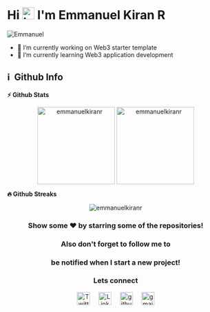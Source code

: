 <h1 align="left">Hi <img src="https://user-images.githubusercontent.com/35889385/153716705-36d14191-5f42-460a-b063-241d0e837c17.gif" width="28px" alt="hi"/> I'm Emmanuel Kiran R</h1>

<p align="left"> <img src="https://komarev.com/ghpvc/?username=emmanuelkiranr" alt="Emmanuel" /> </p>


- 🔭 I’m currently working on Web3 starter template
- 🌱 I’m currently learning Web3 application development

<h2>ℹ️ &nbsp;Github Info</h2>
	
  <summary><b>⚡ Github Stats</b></summary>
<p align="center">
  <img height="180em" src="https://github-readme-stats.vercel.app/api?username=emmanuelkiranr&hide_border=true&count_private=true&show_icons=true&theme=radical" alt="emmanuelkiranr" align = "center"/>
  <img height="180em" src="https://github-readme-stats.vercel.app/api/top-langs?username=emmanuelkiranr&show_icons=true&locale=en&layout=compact&hide_border=true&theme=radical" alt="emmanuelkiranr" align = "center"/>
</p>

  <summary><b>🔥 Github Streaks</b></summary>
<p align="center">
  <p align="center"><img src="https://github-readme-streak-stats.herokuapp.com/?user=emmanuelkiranr&theme=black-ice&hide_border=true&stroke=0000&background=0D1117&ring=e05397&fire=e05397&currStreakLabel=e05397" alt="emmanuelkiranr" />
</p>

  <!-- <summary><b>📊 Github Contribution Graph</b></summary>
<p align="center">
  <img height="300em" alt="emmanuelkiranr" src="https://activity-graph.herokuapp.com/graph?username=emmanuelkiranr&bg_color=0D1117&color=e05397&line=e05397&point=FFFFFF&hide_border=true&" />
</p> -->

<div align="center">

### Show some ❤️ by starring some of the repositories!
### Also don't forget to follow me to 
### be notified when I start a new project!

</div>

<div align="center">

### Lets connect

</div>

<p align="center">
  <a href="https://www.twitter.com/emmanuelkiranr" style="text-decoration: none" ><img align="center" src="https://cdn.jsdelivr.net/npm/simple-icons@3.0.1/icons/twitter.svg"  alt="Twitter" height="30" width="30" />
  </a>&nbsp;&nbsp;&nbsp;
  <a href="https://www.linkedin.com/in/emmanuelkiranr" style="text-decoration: none"><img align="center" src="https://cdn.jsdelivr.net/npm/simple-icons@3.0.1/icons/linkedin.svg" alt="LinkedIn" height="30" width="30" />
  </a>&nbsp;&nbsp;&nbsp;
  <a href="https://github.com/emmanuelkiranr" style="text-decoration: none"><img align="center" src="https://cdn.jsdelivr.net/npm/simple-icons@3.0.1/icons/github.svg" alt="github" height="30" width="30" />
  </a>&nbsp;&nbsp;&nbsp;
  <a href="https://www.gmail.com/emmanuelkiranr@gmail.com" style="text-decoration: none"><img align="center" src="https://cdn.jsdelivr.net/npm/simple-icons@3.0.1/icons/gmail.svg" alt="gmail" height="30" width="30" />
  </a>
</p>